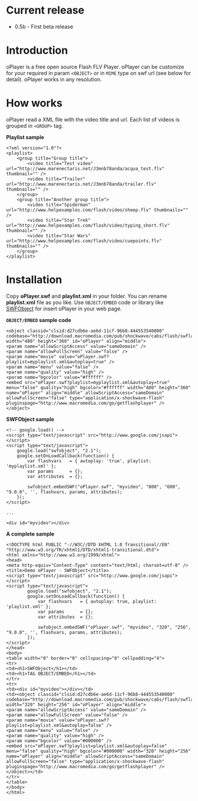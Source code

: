 # Current release #
  * 0.5b - First beta release

# Introduction #

oPlayer is a free open source Flash FLV Player. oPlayer can be customize for your required in param `<OBJECT>` or in `MIME` type on swf url (see below for detail).
oPlayer works in any resolution.


# How works #

oPlayer read a XML file with the video title and url.
Each list of videos is grouped in `<GROUP>` tag.

**Playlist sample**
```
<?xml version="1.0"?>
<playlist>
    <group title="Group title">
        <video title="Test video" url="http://www.marenectaris.net/J3mnb78anda/acqua_test.flv" thumbnail="" />
        <video title="Trailer" url="http://www.marenectaris.net/J3mnb78anda/trailer.flv" thumbnails="" />
    </group>
    <group title="Another group title">	
        <video title="Spiderman" url="http://www.helpexamples.com/flash/video/sheep.flv" thumbnails="" />
        <video title="Star Trek" url="http://www.helpexamples.com/flash/video/typing_short.flv" thumbnail="" />
        <video title="Star Wars" url="http://www.helpexamples.com/flash/video/cuepoints.flv" thumbnails="" />
    </group>
</playlist>
```

# Installation #

Copy **oPlayer.swf** and **playlist.xml** in your folder. You can rename **playlist.xml** file as you like. Use `OBJECT/EMBED` code or library like [SWFObject](http://code.google.com/p/swfobject/) for insert oPlayer in your web page.

**`OBJECT/EMBED` sample code**
```
<object classid="clsid:d27cdb6e-ae6d-11cf-96b8-444553540000" codebase="http://download.macromedia.com/pub/shockwave/cabs/flash/swflash.cab#version=9,0,0,0" width="480" height="360" id="oPlayer" align="middle">
<param name="allowScriptAccess" value="sameDomain" />
<param name="allowFullScreen" value="false" />
<param name="movie" value="oPlayer.swf?playlist=myplaylist.xml&autoplay=true" />
<param name="menu" value="false" />
<param name="quality" value="high" />
<param name="bgcolor" value="#ffffff" />
<embed src="oPlayer.swf?playlist=myplaylist.xml&autoplay=true" menu="false" quality="high" bgcolor="#ffffff" width="480" height="360" name="oPlayer" align="middle" allowScriptAccess="sameDomain" allowFullScreen="false" type="application/x-shockwave-flash" pluginspage="http://www.macromedia.com/go/getflashplayer" />
</object>
```

**SWFObject sample**
```
<!-- google.load() -->
<script type="text/javascript" src="http://www.google.com/jsapi"></script>
<script type="text/javascript">
	google.load("swfobject", "2.1");
	google.setOnLoadCallback(function() {
		var flashvars	= { autoplay: 'true', playlist: 'myplaylist.xml' };
		var params		= {};
		var attributes	= {};

		swfobject.embedSWF("oPlayer.swf", "myvideo", "800", "600", "9.0.0", '', flashvars, params, attributes);
	});
</script>

...

<div id="myvideo"></div>
```

**A complete sample**
```
<!DOCTYPE html PUBLIC "-//W3C//DTD XHTML 1.0 Transitional//EN" "http://www.w3.org/TR/xhtml1/DTD/xhtml1-transitional.dtd">
<html xmlns="http://www.w3.org/1999/xhtml">
<head>
<meta http-equiv="Content-Type" content="text/html; charset=utf-8" />
<title>Demo oPlayer - SWFObject</title>
<script type="text/javascript" src="http://www.google.com/jsapi"></script>
<script type="text/javascript">
        google.load("swfobject", "2.1");
        google.setOnLoadCallback(function() {
			var flashvars   = { autoplay: true, playlist: 'playlist.xml' };
			var params      = {};
			var attributes  = {};

			swfobject.embedSWF("oPlayer.swf", "myvideo", "320", "256", "9.0.0", '', flashvars, params, attributes);
        });
</script>
</head>
<body>
<table width="0" border="0" cellspacing="0" cellpadding="4">
<tr>
<td><h1>SWFObject</h1></td>
<td><h1>TAG OBJECT/EMBED</h1></td>
</tr>
<tr>
<td><div id="myvideo"></div></td>
<td><object classid="clsid:d27cdb6e-ae6d-11cf-96b8-444553540000" codebase="http://download.macromedia.com/pub/shockwave/cabs/flash/swflash.cab#version=9,0,0,0" width="320" height="256" id="oPlayer" align="middle">
<param name="allowScriptAccess" value="sameDomain" />
<param name="allowFullScreen" value="false" />
<param name="movie" value="oPlayer.swf?playlist=playlist.xml&autoplay=false" />
<param name="menu" value="false" />
<param name="quality" value="high" />
<param name="bgcolor" value="#000000" />
<embed src="oPlayer.swf?playlist=playlist.xml&autoplay=false" menu="false" quality="high" bgcolor="#000000" width="320" height="256" name="oPlayer" align="middle" allowScriptAccess="sameDomain" allowFullScreen="false" type="application/x-shockwave-flash" pluginspage="http://www.macromedia.com/go/getflashplayer" />
</object></td>
</tr>
</table>
</body>
</html>
```